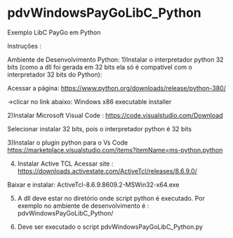 # pdvWindowsPayGoLibC_Python
Exemplo LibC PayGo em Python

Instruções :

Ambiente de Desenvolvimento Python:
1)Instalar o interpretador python 32 bits 
(como  a dll foi gerada em 32 bits ela só é compativel com o interpretador 32 bits do Python):

Acessar a página:
https://www.python.org/downloads/release/python-380/

->clicar no link abaixo:
   Windows x86 executable installer

2)Instalar Microsoft Visual Code :
https://code.visualstudio.com/Download

Selecionar instalar 32 bits, pois o interpretador python é 32 bits

3)Instalar o plugin python para o Vs Code 
https://marketplace.visualstudio.com/items?itemName=ms-python.python

4) Instalar Active  TCL
Acessar site :
https://downloads.activestate.com/ActiveTcl/releases/8.6.9.0/

Baixar e instalar:
ActiveTcl-8.6.9.8609.2-MSWin32-x64.exe  

5) A dll deve estar no diretório onde script python é  executado. Por exemplo no ambiente de desenvolvimento é :
pdvWindowsPayGoLibC_Python/

5) Deve ser executado o script pdvWindowsPayGoLibC_Python.py